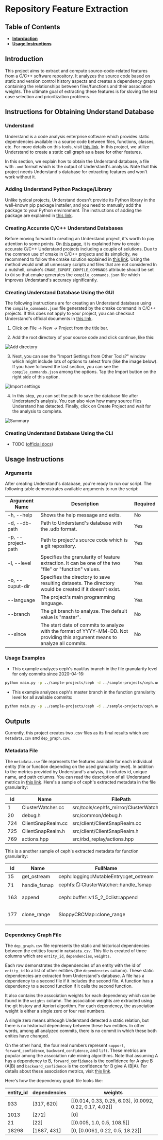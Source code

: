# Repository Feature Extraction

## Table of Contents
- **[Intorduction](#introduction)**<br>
- **[Usage Instructions](#usage-instructions)**<br>

## Introduction

This project aims to extract and compute source-code-related features from a C/C++ software repository. It analyzes the source code based on static and version control history aspects and creates a dependency graph containing the relationships between files/functions and their association weights. The ultimate goal of extracting these features is for sloving the  test case selection and prioritization problems.

## Instructions for Obtaining Understand Database
### Understand
Understand is a code analysis enterprise software which provides static dependencies available in a source code between files, functions, classes, etc. For more details on this tools, visit [this link](https://scitools.com/features). In this project, we utilize Understand to create a static call graph as a base for other features. 

In this section, we explain how to obtain the Understand database, a file with `.und` format which is the output of Understand's analysis. Note that this project needs Understand's database for extracting features and won't work without it.

### Adding Understand Python Package/Library
Unlike typical projects, Understand doesn't provide its Python library in the well-known pip package installer, and you need to manually add the package to your Python environment. The instructions of adding the package are explained in [this link](https://scitools.com/support/python-api/).

### Creating Accurate C/C++ Understand Databases
Before moving forward to creating an Understand project, it's worth to pay attention to some points. On [this page](https://scitools.com/support/creating-accurate-cc-projects/), it is explained how to create accurate C/C++ Understand projects including a couple of solutions. Due to the common use of cmake in C/C++ projects and its simplicity, we recommend to follow the cmake solution explained in [this link](https://scitools.com//support/cmake-and-understand/). Using the method would omit all unnessary scripts and files that are not considered  In a nutshell, cmake's `CMAKE_EXPORT_COMPILE_COMMANDS` attribute should be set to `ON` so that cmake generates the `compile_commands.json` file which improves Understand's accuracy significantly.

### Creating Understand Database Using the GUI
The following instructions are for creating an Understand database using the `compile_commands.json` file generated by the cmake command in C/C++ projects. If this does not apply to your project, you can checkout Understand's official documents in [this link](https://scitools.com/support/).

1. Click on File -> New -> Project from the title bar.

2. Add the root directory of your source code and click continue, like this:

![Add directory](docs/gui-wizard-1.png)

3. Next, you can see the "Import Settings from Other Tools?" window which might include lots of options to select from (like the image below). If you have followed the last section, you can see the `compile_commands.json` among the options. Tap the Import button on the right side of this option.

![Import settings](docs/gui-wizard-2.png)

4. In this step, you can set the path to save the database file after Understand's analysis. You can also view how many source files Understand has detected. Finally, click on Create Project and wait for the analysis to complete.

![Summary](docs/gui-wizard-3.png)

### Creating Understand Database Using the CLI
- TODO ([official docs](https://scitools.com/support/commandline))

## Usage Instructions
### Arguments
After creating Understand's database, you're ready to run our script. The following table demonstrates available arguments to run the script:

Argument Name | Description | Required
--- | --- | ---
-h, --help | Shows the help message and exits. | No
-d, --db-path | Path to Understand's database with the .udb format. | Yes
-p, --project-path | Path to project's source code which is a git repository. | Yes
-l, --level | Specifies the granularity of feature extraction. It can be one of the two "file" or "function" values. | Yes
-o, --ouput-dir | Specifies the directory to save resulting datasets. The directory would be created if it doesn't exist. | Yes
--language | The project's main programming language. | Yes
--branch | The git branch to analyze. The default value is "master". | No
--since | The start date of commits to analyze with the format of YYYY-MM-DD. Not providing this argument means to analyze all commits. | No

### Usage Examples
- This example analyzes ceph's nautilus branch in the file granularity level for only commits since 2020-04-16:
```bash
python main.py -p ../sample-projects/ceph -d ../sample-projects/ceph.udb -l file -o ./ceph-file --branch nautilus --since 2020-04-16
```
- This example analyzes ceph's master branch in the function granularity level for all available commits:
```bash
python main.py -p ../sample-projects/ceph -d ../sample-projects/ceph.udb -l function -o ./ceph-function
```

## Outputs
Currently, this project creates two .csv files as its final results which are `metadata.csv` and `dep_graph.csv`.

### Metadata File
The `metadata.csv` file represents the features available for each individual entity (file or function depending on the used granularity level).
In addition to the metrics provided by Understand's analysis, it includes id, unique name, and path columns. 
You can read the description of all Understand metrics in [this link](https://scitools.com/support/metrics_list).
Here's a sample of ceph's extracted metadata in the file granularity:

Id|Name|FilePath|AltAvgLineBlank|AltAvgLineCode|AltAvgLineComment|AltCountLineBlank|AltCountLineCode|AltCountLineComment|AvgCyclomatic|AvgCyclomaticModified|AvgCyclomaticStrict|AvgEssential|AvgLine|AvgLineBlank|AvgLineCode|AvgLineComment|CountDeclClass|CountDeclFunction|CountLine|CountLineBlank|CountLineCode|CountLineCodeDecl|CountLineCodeExe|CountLineComment|CountLineInactive|CountLinePreprocessor|CountSemicolon|CountStmt|CountStmtDecl|CountStmtEmpty|CountStmtExe|MaxCyclomatic|MaxCyclomaticModified|MaxCyclomaticStrict|MaxEssential|MaxNesting|RatioCommentToCode|SumCyclomatic|SumCyclomaticModified|SumCyclomaticStrict|SumEssential
---|---|---|---|---|---|---|---|---|---|---|---|---|---|---|---|---|---|---|---|---|---|---|---|---|---|---|---|---|---|---|---|---|---|---|---|---|---|---|---|---|---
1|ClusterWatcher.cc|src/tools/cephfs_mirror/ClusterWatcher.cc|2|14|0|28|123|7|3|3|3|0|16|2|14|0|0|8|156|28|112|40|10|7|0|11|50|111|87|0|24|8|8|8|1|3|0.06|27|27|27|8
20|debug.h|src/common/debug.h|0|0|0|10|10|15|0|0|0|0|0|0|0|0|0|0|35|10|0|0|0|15|0|10|0|0|0|0|0|0|0|0|0|0|0.00|0|0|0|0
724|ClientSnapRealm.cc|src/client/ClientSnapRealm.cc|2|21|0|4|23|2|4|4|4|1|23|2|21|0|0|1|29|4|21|4|18|2|0|2|21|28|4|0|24|4|4|4|1|1|0.10|4|4|4|1
725|ClientSnapRealm.h|src/client/ClientSnapRealm.h|0|18|0|14|44|4|5|5|5|1|18|0|18|0|1|4|60|14|38|0|0|4|0|6|21|32|27|0|5|2|2|2|1|1|0.11|5|5|5|4
769|actions.hpp|src/rbd_replay/actions.hpp|0|105|0|83|212|49|34|34|34|1|105|0|105|0|15|34|344|83|203|0|0|49|0|9|77|205|181|0|24|1|1|1|1|0|0.24|34|34|34|34

This is a another sample of ceph's extracted metadata for function granularity:

Id|Name|FullName|FilePath|Parameters|AltCountLineBlank|AltCountLineCode|AltCountLineComment|CountInput|CountLine|CountLineBlank|CountLineCode|CountLineCodeDecl|CountLineCodeExe|CountLineComment|CountLineInactive|CountLinePreprocessor|CountOutput|CountPath|CountPathLog|CountSemicolon|CountStmt|CountStmtDecl|CountStmtEmpty|CountStmtExe|Cyclomatic|CyclomaticModified|CyclomaticStrict|Essential|Knots|MaxEssentialKnots|MaxNesting|MinEssentialKnots|RatioCommentToCode
---|---|---|---|---|---|---|---|---|---|---|---|---|---|---|---|---|---|---|---|---|---|---|---|---|---|---|---|---|---|---|---|---|---
15|get_ostream|ceph::logging::MutableEntry::get_ostream|src/log/Entry.h||0|3|0|7668|3|0|3|1|1|0|0|0|2|1|0|1|1|0|0|1|1|1|1|1|0|0|0|0|0.00
71|handle_fsmap|cephfs::mirror::ClusterWatcher::handle_fsmap|src/tools/cephfs_mirror/ClusterWatcher.cc|const int &|11|69|3|1|83|11|69|25|0|3|0|0|3|8|1|34|55|49|0|6|7|7|7|1|0|0|2|0|0.04
163|append|ceph::buffer::v15_2_0::list::append|src/common/buffer.cc|const ceph::buffer::v15_2_0::ptr &|0|4|0|110|4|0|4|1|1|0|0|0|1|1|0|1|1|0|0|1|1|1|1|1|0|0|0|0|0.00
177|clone_range|SloppyCRCMap::clone_range|src/common/SloppyCRCMap.cc|"uint64_t,uint64_t,uint64_t,const SloppyCRCMap &,std::ostream *"|0|43|1|10|44|0|43|8|33|1|0|0|10|63|2|21|31|5|0|26|11|11|11|1|2|0|4|0|0.02

### Dependency Graph File
The `dep_graph.csv` file represents the static and historical dependencies between the entities found in `metadata.csv`.
This file is created of three columns which are `entity_id`, `dependencies`, `weights`.

Each row demonstrates the dependencies of an entity with the id of `entity_id` to a list of other entities (the `dependencies` column).
These static dependencies are extracted from Understand's database.
A file has a dependency to a second file if it includes the second file.
A function has a dependency to a second function if it calls the second function.

It also contains the association weights for each dependency which can be found in the `weights` column.
The association weights are extracted using the git history and Apriori algorithm.
For each dependency, the association weight is either a single zero or four real numbers. 

A single zero means although Understand detected a static relation, but there is no historical dependency between these two entities.
In other words, among all analyzed commits, there is no commit in which these both enities have changed.

On the other hand, the four real numbers represent `support`, `forward_confidence`, `backward_confidence`, and `lift`.
These metrics are popular among the association rule mining algorithms.
Note that assuming A has a dependency to B, `forward_confidence` is the confidence for A give B (A|B) and `backward_confidence` is the confidence for B give A (B|A).
For details about these association metrics, visit [this link](https://www.kdnuggets.com/2016/04/association-rules-apriori-algorithm-tutorial.html).

Here's how the dependency graph file looks like:

entity_id|dependencies|weights
---|---|---
933|[317, 620]|[[0.014, 0.33, 0.25, 6.03], [0.0092, 0.22, 0.17, 4.02]]
1013|[272]|[0]
21|[22]|[[0.005, 1.0, 0.5, 108.5]]
18298|[1887, 431]|[0, [0.0061, 0.22, 0.5, 18.22]]

